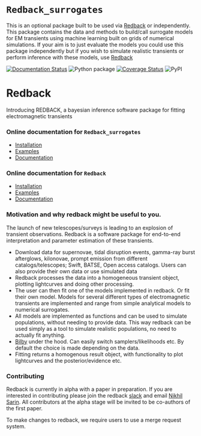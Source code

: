 # `Redback_surrogates`
This is an optional package built to be used via [Redback](https://redback.readthedocs.io/en/latest/) or independently. 
This package contains the data and methods to build/call surrogate models for EM transients using machine learning built on grids of numerical simulations.
If your aim is to just evaluate the models you could use this package independently but if you wish to simulate realistic transients or perform inference with these models, use [Redback](https://redback.readthedocs.io/en/latest/)

[![Documentation Status](https://readthedocs.org/projects/redback-surrogates/badge/?version=latest)](https://redback-surrogates.readthedocs.io/en/latest/?badge=latest)
![Python package](https://github.com/nikhil-sarin/redback_surrogates/workflows/Python%20application/badge.svg)
[![Coverage Status](https://coveralls.io/repos/github/nikhil-sarin/redback_surrogates/badge.svg?branch=main)](https://coveralls.io/github/nikhil-sarin/redback_surrogates?branch=main)
![PyPI](https://img.shields.io/pypi/v/redback_surrogates)

# Redback
Introducing REDBACK, a bayesian inference software package for fitting electromagnetic transients

### Online documentation for `Redback_surrogates`

- [Installation](https://redback_surrogates.readthedocs.io/en/latest/)
- [Examples](https://github.com/nikhil-sarin/redback_surrogates/tree/master/examples)
- [Documentation](https://redback-surrogates.readthedocs.io/en/latest/)

### Online documentation for `Redback`
- [Installation](https://redback.readthedocs.io/en/latest/)
- [Examples](https://github.com/nikhil-sarin/redback/tree/master/examples)
- [Documentation](https://redback.readthedocs.io/en/latest/)

### Motivation and why redback might be useful to you.
The launch of new telescopes/surveys is leading to an explosion of transient observations. 
Redback is a software package for end-to-end interpretation and parameter estimation of these transients.

- Download data for supernovae, tidal disruption events, gamma-ray burst afterglows, kilonovae, prompt emission from 
  different catalogs/telescopes; Swift, BATSE, Open access catalogs. Users can also provide their own data or use simulated data
- Redback processes the data into a homogeneous transient object, plotting lightcurves and doing other processing.
- The user can then fit one of the models implemented in redback. Or fit their own model. Models for several different types of electromagnetic transients are implemented and range from simple analytical models to numerical surrogates.
- All models are implemented as functions and can be used to simulate populations, without needing to provide data. This way redback can be used simply as a tool to simulate realistic populations, no need to actually fit anything.
- [Bilby](https://lscsoft.docs.ligo.org/bilby/index.html) under the hood. Can easily switch samplers/likelihoods etc. By default the choice is made depending on the data.
- Fitting returns a homogenous result object, with functionality to plot lightcurves and the posterior/evidence etc.

### Contributing 
Redback is currently in alpha with a paper in preparation. 
If you are interested in contributing please join the redback 
[slack](https://join.slack.com/t/redback-group/shared_invite/zt-1l0x9kzbn-Wf3rkvX2q~yAHGBfM9jmFA)
and email [Nikhil Sarin](mailto:nikhil.sarin@su.se?subject=Contributing%20to%20redback). 
All contributors at the alpha stage will be invited to be co-authors of the first paper.

To make changes to redback, we require users to use a merge request system. 
